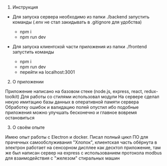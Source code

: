 1. Инструкция

- Для запуска сервера необходимо из папки ./backend запустить команды
  (.env не стал закидывать в .gitignore для удобства)
  - npm i
  - npm run dev

- Для запуска клиентской части приложения из папки ./frontend запустить команды
  - npm i
  - npm run dev
  - перейти на localhost:3001

2. О приложении

Приложение написано на базовом стеке (node.js, express, react, redux-toolkit)
Для работы со стилями использовал модули
На сервере сделал некую имитацию базы данных в оперативной памяти сервера
Обработку ошибок и валидацию полей опустил ибо подобные приложения можно улучшать бесконечно и главное вовремя остановиться

3. О своём опыте

Имею опыт работы с Electron и docker. 
Писал полный цикл ПО для прачечных самообслуживания "Хлопок", клиентская часть обёрнута в электрон работает на сенсорном дисплее как десктоп приложение,
там же был написан сервер на express с использованием протокола modbus для взаимодействия с "железом" стиральных машин